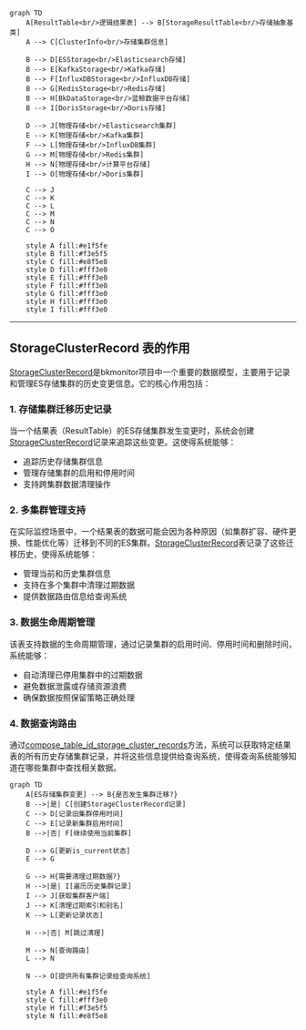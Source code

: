 ```mermaid
graph TD
    A[ResultTable<br/>逻辑结果表] --> B[StorageResultTable<br/>存储抽象基类]
    A --> C[ClusterInfo<br/>存储集群信息]
    
    B --> D[ESStorage<br/>Elasticsearch存储]
    B --> E[KafkaStorage<br/>Kafka存储]
    B --> F[InfluxDBStorage<br/>InfluxDB存储]
    B --> G[RedisStorage<br/>Redis存储]
    B --> H[BkDataStorage<br/>蓝鲸数据平台存储]
    B --> I[DorisStorage<br/>Doris存储]
    
    D --> J[物理存储<br/>Elasticsearch集群]
    E --> K[物理存储<br/>Kafka集群]
    F --> L[物理存储<br/>InfluxDB集群]
    G --> M[物理存储<br/>Redis集群]
    H --> N[物理存储<br/>计算平台存储]
    I --> O[物理存储<br/>Doris集群]
    
    C --> J
    C --> K
    C --> L
    C --> M
    C --> N
    C --> O
    
    style A fill:#e1f5fe
    style B fill:#f3e5f5
    style C fill:#e8f5e8
    style D fill:#fff3e0
    style E fill:#fff3e0
    style F fill:#fff3e0
    style G fill:#fff3e0
    style H fill:#fff3e0
    style I fill:#fff3e0
```
---
## StorageClusterRecord 表的作用

[StorageClusterRecord](file:///Users/wuyongping/PycharmProjects/bk-monitor/bkmonitor/metadata/models/storage.py#L5127-L5216)是bkmonitor项目中一个重要的数据模型，主要用于记录和管理ES存储集群的历史变更信息。它的核心作用包括：

### 1. 存储集群迁移历史记录
当一个结果表（ResultTable）的ES存储集群发生变更时，系统会创建[StorageClusterRecord](file:///Users/wuyongping/PycharmProjects/bk-monitor/bkmonitor/metadata/models/storage.py#L5127-L5216)记录来追踪这些变更。这使得系统能够：
- 追踪历史存储集群信息
- 管理存储集群的启用和停用时间
- 支持跨集群数据清理操作

### 2. 多集群管理支持
在实际监控场景中，一个结果表的数据可能会因为各种原因（如集群扩容、硬件更换、性能优化等）迁移到不同的ES集群。[StorageClusterRecord](file:///Users/wuyongping/PycharmProjects/bk-monitor/bkmonitor/metadata/models/storage.py#L5127-L5216)表记录了这些迁移历史，使得系统能够：
- 管理当前和历史集群信息
- 支持在多个集群中清理过期数据
- 提供数据路由信息给查询系统

### 3. 数据生命周期管理
该表支持数据的生命周期管理，通过记录集群的启用时间、停用时间和删除时间，系统能够：
- 自动清理已停用集群中的过期数据
- 避免数据泄露或存储资源浪费
- 确保数据按照保留策略正确处理

### 4. 数据查询路由
通过[compose_table_id_storage_cluster_records](file:///Users/wuyongping/PycharmProjects/bk-monitor/bkmonitor/metadata/models/storage.py#L5152-L5216)方法，系统可以获取特定结果表的所有历史存储集群记录，并将这些信息提供给查询系统，使得查询系统能够知道在哪些集群中查找相关数据。

```mermaid
graph TD
    A[ES存储集群变更] --> B{是否发生集群迁移?}
    B -->|是| C[创建StorageClusterRecord记录]
    C --> D[记录旧集群停用时间]
    C --> E[记录新集群启用时间]
    B -->|否| F[继续使用当前集群]
    
    D --> G[更新is_current状态]
    E --> G
    
    G --> H{需要清理过期数据?}
    H -->|是| I[遍历历史集群记录]
    I --> J[获取集群客户端]
    J --> K[清理过期索引和别名]
    K --> L[更新记录状态]
    
    H -->|否| M[跳过清理]
    
    M --> N[查询路由]
    L --> N
    
    N --> O[提供所有集群记录给查询系统]
    
    style A fill:#e1f5fe
    style C fill:#fff3e0
    style H fill:#f3e5f5
    style N fill:#e8f5e8
```
